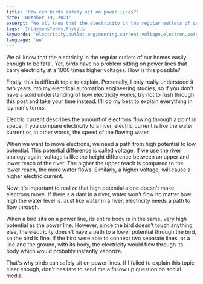 ```yaml
---
title: 'How can birds safely sit on power lines?'
date: 'October 19, 2021'
excerpt: 'We all know that the electricity in the regular outlets of our homes easily enough to be fatal. Yet, birds have no problem sitting on power lines that carry electricity at a 1000 times higher voltages. How is this possible?'
tags: 'InLaymansTerms,Physics'
keywords: 'electricity,outlet,engineering,current,voltage,electron,potential,difference'
language: 'en'
---
```


We all know that the electricity in the regular outlets of our homes easily enough to be fatal. Yet, birds have no problem sitting on power lines that carry electricity at a 1000 times higher voltages. How is this possible?

Firstly, this is difficult topic to explain. Personally, I only really understood it two years into my electrical automation engineering studies, so if you don't have a solid understanding of how electricity works, try not to rush through this post and take your time instead. I'll do my best to explain everything in layman's terms.

Electric current describes the amount of electrons flowing through a point in space. If you compare electricity to a river, electric current is like the water current or, in other words, the speed of the flowing water.

When we want to move electrons, we need a path from high potential to low potential. This potential difference is called voltage. If we use the river analogy again, voltage is like the height difference between an upper and lower reach of the river. The higher the upper reach is compared to the lower reach, the more water flows. Similarly, a higher voltage, will cause a higher electric current.

Now, it's important to realize that high potential alone doesn't make electrons move. If there's a dam in a river, water won't flow no matter how high the water level is. Just like water in a river, electricity needs a path to flow through.

When a bird sits on a power line, its entire body is in the same, very high potential as the power line. However, since the bird doesn't touch anything else, the electricity doesn't have a path to a lower potential through the bird, so the bird is fine. If the bird were able to connect two separate lines, or a line and the ground, with its body, the electricity would flow through its body which would probably instantly vaporize.

That's why birds can safely sit on power lines. If I failed to explain this topic clear enough, don't hesitate to send me a follow up question on social media.
